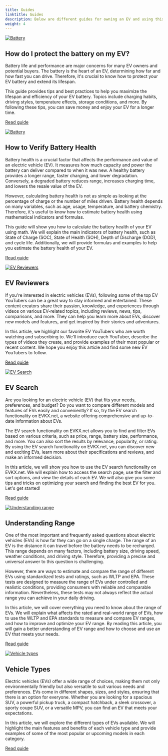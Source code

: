```yaml
---
title: Guides
linktitle: Guides
description: Below are different guides for owning an EV and using this site.
weight: 4
---
```

<!-- markdownlint-disable MD033 -->

<div class="container shadow p-3 mb-5 bg-body-tertiary rounded border">

<a href="protectingbattery">
    <img src="https://media.evkx.net/multimedia/technology/battery/cell/bladebattery_st.jpg" alt="Battery" title="Battery" class="img-fluid mb-2">
</a>

## How do I protect the battery on my EV?

Battery life and performance are major concerns for many EV owners and potential buyers. The battery is the heart of an EV, determining how far and how fast you can drive. Therefore, it's crucial to know how to protect your EV battery and extend its lifespan.

This guide provides tips and best practices to help you maximize the lifespan and efficiency of your EV battery. Topics include charging habits, driving styles, temperature effects, storage conditions, and more. By following these tips, you can save money and enjoy your EV for a longer time.

<a href="protectingbattery/" class="btn btn-outline-primary" role="button">Read guide</a>

</div>
<div class="container shadow p-3 mb-5 bg-body-tertiary rounded border">

<a href="checkingbatteryhealth">
    <img src="https://media.evkx.net/multimedia/guides/checkingbatteryhealth/graph1_st.jpg" alt="Battery" title="Battery" class="img-fluid mb-2">
</a>

## How to Verify Battery Health

Battery health is a crucial factor that affects the performance and value of an electric vehicle (EV). It measures how much capacity and power the battery can deliver compared to when it was new. A healthy battery provides a longer range, faster charging, and lower degradation. Conversely, a degraded battery reduces range, increases charging time, and lowers the resale value of the EV.

However, calculating battery health is not as simple as looking at the percentage of charge or the number of miles driven. Battery health depends on many variables, such as age, usage, temperature, and battery chemistry. Therefore, it's useful to know how to estimate battery health using mathematical indicators and formulas.

This guide will show you how to calculate the battery health of your EV using math. We will explain the main indicators of battery health, such as State of Charge (SOC), State of Health (SOH), Depth of Discharge (DOD), and cycle life. Additionally, we will provide formulas and examples to help you estimate the battery health of your EV.

<a href="checkingbatteryhealth/" class="btn btn-outline-primary" role="button">Read guide</a>

</div>
<div class="container shadow p-3 mb-5 bg-body-tertiary rounded border">

<a href="evreviewers">
    <img src="https://media.evkx.net/multimedia/guides/evreviewers/bjornyland_st.jpg" alt="EV Reviewers" title="EV Reviewers" class="img-fluid mb-2">
</a>

## EV Reviewers

If you're interested in electric vehicles (EVs), following some of the top EV YouTubers can be a great way to stay informed and entertained. These content creators share their passion, knowledge, and experiences through videos on various EV-related topics, including reviews, news, tips, comparisons, and more. They can help you learn more about EVs, discover new models and features, and get inspired by their stories and adventures.

In this article, we highlight our favorite EV YouTubers who are worth watching and subscribing to. We'll introduce each YouTuber, describe the types of videos they create, and provide examples of their most popular or recent content. We hope you enjoy this article and find some new EV YouTubers to follow.

<a href="evreviewers/" class="btn btn-outline-primary" role="button">Read guide</a>

</div>
<div class="container shadow p-3 mb-5 bg-body-tertiary rounded border">

<a href="evsearch">
    <img src="https://media.evkx.net/multimedia/guides/evsearch/search_1_st.jpg" alt="EV Search" title="EV Search" class="img-fluid mb-2">
</a>

## EV Search

Are you looking for an electric vehicle (EV) that fits your needs, preferences, and budget? Do you want to compare different models and features of EVs easily and conveniently? If so, try the EV search functionality on EVKX.net, a website offering comprehensive and up-to-date information about EVs.

The EV search functionality on EVKX.net allows you to find and filter EVs based on various criteria, such as price, range, battery size, performance, and more. You can also sort the results by relevance, popularity, or rating. By using the EV search functionality on EVKX.net, you can discover new and exciting EVs, learn more about their specifications and reviews, and make an informed decision.

In this article, we will show you how to use the EV search functionality on EVKX.net. We will explain how to access the search page, use the filter and sort options, and view the details of each EV. We will also give you some tips and tricks on optimizing your search and finding the best EV for you. Let's get started!

<a href="evsearch/" class="btn btn-outline-primary" role="button">Read guide</a>

</div>
<div class="container shadow p-3 mb-5 bg-body-tertiary rounded border">

<a href="understandingrange">
    <img src="https://media.evkx.net/multimedia/guides/understandingrange/aerodynamicdrag_st.png" alt="Understanding range" title="Understanding range" class="img-fluid mb-2">
</a>

## Understanding Range

One of the most important and frequently asked questions about electric vehicles (EVs) is how far they can go on a single charge. The range of an EV is the distance it can travel before the battery needs to be recharged. This range depends on many factors, including battery size, driving speed, weather conditions, and driving style. Therefore, providing a precise and universal answer to this question is challenging.

However, there are ways to estimate and compare the range of different EVs using standardized tests and ratings, such as WLTP and EPA. These tests are designed to measure the range of EVs under controlled and realistic conditions, providing consumers with reliable and comparable information. Nevertheless, these tests may not always reflect the actual range you can achieve in your daily driving.

In this article, we will cover everything you need to know about the range of EVs. We will explain what affects the rated and real-world range of EVs, how to use the WLTP and EPA standards to measure and compare EV ranges, and how to improve and optimize your EV range. By reading this article, you will gain a better understanding of EV range and how to choose and use an EV that meets your needs.

<a href="understandingrange/" class="btn btn-outline-primary" role="button">Read guide</a>

</div>
<div class="container shadow p-3 mb-5 bg-body-tertiary rounded border">

<a href="vehicletypes">
    <img src="https://media.evkx.net/multimedia/guides/veichletypes/convertible_1_st.jpg" alt="Vehicle types" title="Vehicle types" class="img-fluid mb-2">
</a>

## Vehicle Types

Electric vehicles (EVs) offer a wide range of choices, making them not only environmentally friendly but also versatile to suit various needs and preferences. EVs come in different shapes, sizes, and styles, ensuring that there is an option for everyone. Whether you are looking for a spacious SUV, a powerful pickup truck, a compact hatchback, a sleek crossover, a sporty coupe SUV, or a versatile MPV, you can find an EV that meets your expectations.

In this article, we will explore the different types of EVs available. We will highlight the main features and benefits of each vehicle type and provide examples of some of the most popular or upcoming models in each category.

<a href="vehicletypes/" class="btn btn-outline-primary" role="button">Read guide</a>

</div>